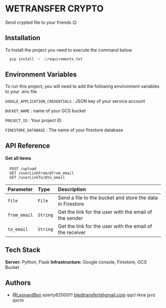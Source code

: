 
# WETRANSFER CRYPTO

Send crypted file to your friends 😉


## Installation

To Install the project you need to execute the command below

```bash
  pip install -r .\requirements.txt
```


## Environment Variables

To run this project, you will need to add the following environment variables to your .env file

`GOOGLE_APPLICATION_CREDENTIALS` : JSON key of your service account

`BUCKET_NAME` : name of your GCS bucket

`PROJECT_ID` : Your project ID

`FIRESTORE_DATABASE` : The name of your firestore database


## API Reference

#### Get all items

```http
  POST /upload
  GET /userLinkFrom/@from_email
  GET /userLinkTo/@to_email

```

| Parameter | Type     | Description                |
| :-------- | :------- | :------------------------- |
| `file` | `File` | Send a file to the bucket and store the data in Firestore |
| `from_email` | `String` | Get the link for the user with the email of the sender |
| `to_email` | `String` | Get the link for the user with the email of the receiver  |


## Tech Stack

**Server:** Python, Flask
**Infrastructure:** Google console, Firestore, GCS Bucket


## Authors

- [@LeonardBen](https://github.com/LeonardBen)
azerty82000!!!
bledtransfert@gmail.com
qqcl rkna jyvz qxcm